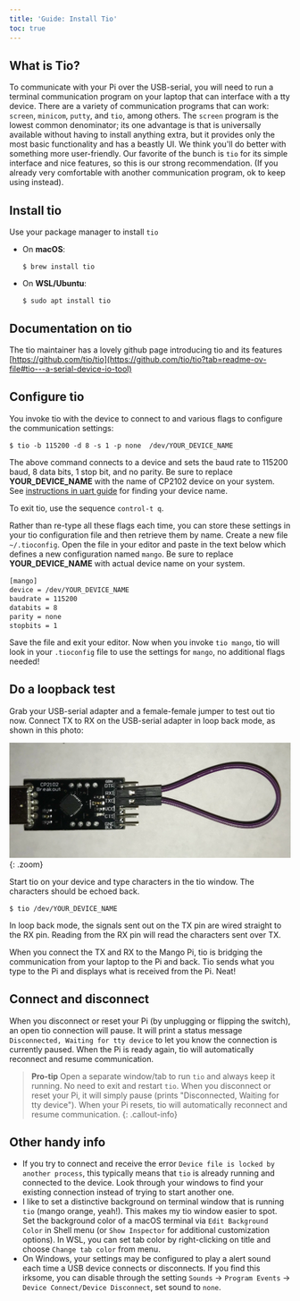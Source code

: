```yaml
---
title: 'Guide: Install Tio'
toc: true
---
```


## What is Tio?

To communicate with your Pi over the USB-serial, you will need to run a terminal communication program on your laptop that can interface with a tty device. There are a variety of communication programs that can work: `screen`, `minicom`, `putty`, and `tio`, among others.  The `screen` program is the lowest common denominator; its one advantage is that is  universally available without having to install anything extra, but it provides only the most basic functionality and has a beastly UI.  We think you'll do better with something more user-friendly. Our favorite of the bunch is `tio` for its simple interface and nice features, so this is our strong recommendation. (If you already very comfortable with another communication program, ok to keep using instead).

## Install tio
Use your package manager to install `tio`

-  On __macOS__:
    ```console
    $ brew install tio
    ```
- On __WSL/Ubuntu__:
    ```console
    $ sudo apt install tio
    ```

## Documentation on tio
The tio maintainer has a lovely github page introducing tio and its features [https://github.com/tio/tio](https://github.com/tio/tio?tab=readme-ov-file#tio---a-serial-device-io-tool)

## Configure tio

You invoke tio with the device to connect to and various flags to configure the communication settings:

```console 
$ tio -b 115200 -d 8 -s 1 -p none  /dev/YOUR_DEVICE_NAME
```

The above command connects to a device and sets the baud rate to 115200 baud, 8 data bits, 1 stop bit, and no parity. Be sure to replace __YOUR_DEVICE_NAME__ with the name of CP2102 device on your system. See [instructions in uart guide](/guides/uart#find-dev) for finding your device name.

To exit tio, use the sequence `control-t q`.

Rather than re-type all these flags each time, you can store these settings in your tio configuration file and then retrieve them by name. Create a new file `~/.tioconfig`. Open the file in your editor and paste in the text below which defines a new configuration named `mango`.  Be sure to replace __YOUR_DEVICE_NAME__ with actual device name on your system.

```
[mango]
device = /dev/YOUR_DEVICE_NAME
baudrate = 115200
databits = 8
parity = none
stopbits = 1
```

Save the file and exit your editor. Now when you invoke `tio mango`, tio will look in your `.tioconfig` file to use the settings for `mango`, no additional flags needed!

## Do a loopback test

Grab your USB-serial adapter and a female-female jumper to test out tio now. Connect TX to RX on the USB-serial adapter in loop back mode, as shown in this photo:

![loop back](/labs/lab3/images/loopback.jpg){: .zoom}

Start tio on your device and type characters in the tio window. The characters should be echoed back.
```console
$ tio /dev/YOUR_DEVICE_NAME
```
In loop back mode, the signals sent out on the TX pin are wired straight to the RX pin. Reading from the RX pin will read the characters sent over TX.

When you connect the TX and RX to the Mango Pi, tio is bridging the communication from your laptop to the Pi and back. Tio sends what you type to the Pi and displays what is received from the Pi. Neat!

## Connect and disconnect

When you disconnect or reset your Pi (by unplugging or flipping the switch), an open tio connection will pause. It will print a status message  `Disconnected, Waiting for tty device` to let you know the connection is currently paused. When the Pi is ready again, tio will automatically reconnect and resume communication.

> __Pro-tip__
Open a separate window/tab to run `tio` and always keep it running. No need to exit and restart `tio`. When you disconnect or reset your Pi, it will simply pause (prints "Disconnected, Waiting for tty device"). When your Pi resets, tio will automatically reconnect and resume communication.
{: .callout-info}

## Other handy info
- If you try to connect and receive the error `Device file is locked by another process`, this typically means that `tio` is already running and connected to the device. Look through your windows to find your existing connection instead of trying to start another one.
- I like to set a distinctive background on terminal window that is running `tio` (mango orange, yeah!). This makes my tio window easier to spot. Set the background color of a macOS terminal via `Edit Background Color` in Shell menu (or `Show Inspector` for additional customization options). In WSL, you can set tab color by right-clicking on title and choose `Change tab color` from menu.
- On Windows, your settings may be configured to play a alert sound each time a USB device connects or disconnects. If you find this irksome, you can disable through the setting `Sounds` -> `Program Events` -> `Device Connect/Device Disconnect`, set sound to `none`.

